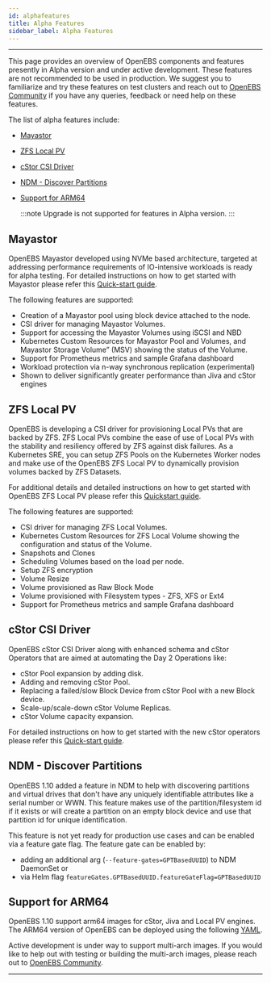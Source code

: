 ```yaml
---
id: alphafeatures
title: Alpha Features
sidebar_label: Alpha Features
---
```

------



This page provides an overview of OpenEBS components and features presently in Alpha version and under active development. These features are not recommended to be used in production. We suggest you to familiarize and try these features on test clusters and reach out to [OpenEBS Community](/docs/next/support.html) if you have any queries, feedback or need help on these features.

The list of alpha features include:
- [Mayastor](#mayastor)
- [ZFS Local PV](#zfs-local-pv)
- [cStor CSI Driver](#cstor-csi-driver)
- [NDM - Discover Partitions](#ndm-discover-partitions)
- [Support for ARM64](#support-for-arm64)

  :::note
  Upgrade is not supported for features in Alpha version.
  :::


## Mayastor

OpenEBS Mayastor developed using NVMe based architecture, targeted at addressing performance requirements of IO-intensive workloads is ready for alpha testing. For detailed instructions on how to get started with Mayastor please refer this [Quick-start guide](https://github.com/openebs/Mayastor/blob/master/doc/quick.md).

The following features are supported:
- Creation of a Mayastor pool using block device attached to the node.
- CSI driver for managing Mayastor Volumes.
- Support for accessing the Mayastor Volumes using iSCSI and NBD
- Kubernetes Custom Resources for Mayastor Pool and Volumes, and Mayastor Storage Volume” (MSV) showing the status of the Volume.
- Support for Prometheus metrics and sample Grafana dashboard
- Workload protection via n-way synchronous replication (experimental)
- Shown to deliver significantly greater performance than Jiva and cStor engines

## ZFS Local PV

OpenEBS is developing a CSI driver for provisioning Local PVs that are backed by ZFS. ZFS Local PVs combine the ease of use of Local PVs with the stability and resiliency offered by ZFS against disk failures. As a Kubernetes SRE, you can setup ZFS Pools on the Kubernetes Worker nodes and make use of the OpenEBS ZFS Local PV to dynamically provision volumes backed by ZFS Datasets. 

For additional details and detailed instructions on how to get started with OpenEBS ZFS Local PV please refer this [Quickstart guide](https://github.com/openebs/zfs-localpv#usage).

The following features are supported:
- CSI driver for managing ZFS Local Volumes.
- Kubernetes Custom Resources for ZFS Local Volume showing the configuration and status of the Volume.
- Snapshots and Clones
- Scheduling Volumes based on the load per node. 
- Setup ZFS encryption
- Volume Resize
- Volume provisioned as Raw Block Mode
- Volume provisioned with Filesystem types - ZFS, XFS or Ext4
- Support for Prometheus metrics and sample Grafana dashboard


## cStor CSI Driver

OpenEBS cStor CSI Driver along with enhanced schema and cStor Operators that are aimed at automating the Day 2 Operations like:
- cStor Pool expansion by adding disk.
- Adding and removing cStor Pool.
- Replacing a failed/slow Block Device from cStor Pool with a new Block device.
- Scale-up/scale-down cStor Volume Replicas.
- cStor Volume capacity expansion.

For detailed instructions on how to get started with the new cStor operators please refer this [Quick-start guide](https://github.com/openebs/cstor-operators/blob/master/docs/quick.md).


## NDM - Discover Partitions 

OpenEBS 1.10 added a feature in NDM to help with discovering partitions and virtual drives that don't have any uniquely identifiable attributes like a serial number or WWN. This feature makes use of the partition/filesystem id if it exists or will create a partition on an empty block device and use that partition id for unique identification. 

This feature is not yet ready for production use cases and can be enabled via a feature gate flag. The feature gate can be enabled by:
- adding an additional arg (`--feature-gates=GPTBasedUUID`) to NDM DaemonSet or 
- via Helm flag `featureGates.GPTBasedUUID.featureGateFlag=GPTBasedUUID`

## Support for ARM64 

OpenEBS 1.10 support arm64 images for cStor, Jiva and Local PV engines. The ARM64 version of OpenEBS can be deployed using the following [YAML](https://openebs.github.io/charts/openebs-operator-arm-dev.yaml). 

Active development is under way to support multi-arch images. If you would like to help out with testing or building the multi-arch images, please reach out to [OpenEBS Community](/docs/next/support.html).



<hr>

<br>

